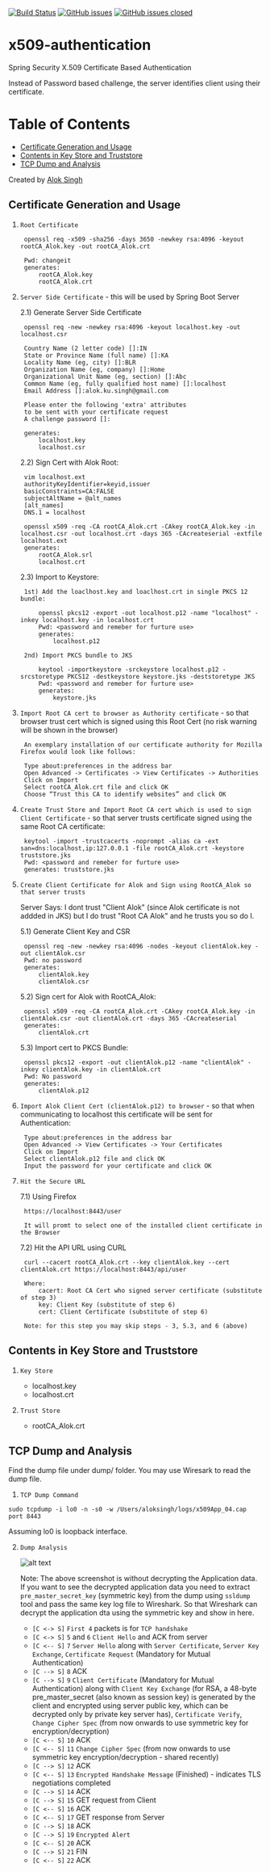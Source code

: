 [![Build Status](https://travis-ci.org/alokkusingh/x509-authentication.svg?branch=master)](https://travis-ci.org/github/alokkusingh/x509-authentication)
[![GitHub issues](https://img.shields.io/github/issues/alokkusingh/x509-authentication.svg)](https://github.com/alokkusingh/x509-authentication/issues)
[![GitHub issues closed](https://img.shields.io/github/issues-closed-raw/alokkusingh/x509-authentication.svg?maxAge=2592000)](https://github.com/alokkusingh/x509-authentication/issues?q=is%3Aissue+is%3Aclosed)

# x509-authentication
Spring Security X.509 Certificate Based Authentication

Instead of Password based challenge, the server identifies client using their certificate.

Table of Contents
=================

   * [Certificate Generation and Usage](#certificate-generation-and-usage)
   * [Contents in Key Store and Truststore](#contents-in-key-store-and-truststore)
   * [TCP Dump and Analysis](#tcp-dump-and-analysis)

Created by [Alok Singh](https://github.com/alokkusingh)

## Certificate Generation and Usage

1) `Root Certificate`

		openssl req -x509 -sha256 -days 3650 -newkey rsa:4096 -keyout rootCA_Alok.key -out rootCA_Alok.crt
		
		Pwd: changeit
		generates: 
			rootCA_Alok.key
			rootCA_Alok.crt

2) `Server Side Certificate` - this will be used by Spring Boot Server
	
	2.1) Generate Server Side Certificate
	
		openssl req -new -newkey rsa:4096 -keyout localhost.key -out localhost.csr

		Country Name (2 letter code) []:IN
		State or Province Name (full name) []:KA
		Locality Name (eg, city) []:BLR
		Organization Name (eg, company) []:Home
		Organizational Unit Name (eg, section) []:Abc
		Common Name (eg, fully qualified host name) []:localhost
		Email Address []:alok.ku.singh@gmail.com

		Please enter the following 'extra' attributes
		to be sent with your certificate request
		A challenge password []:

		generates:
			localhost.key
			localhost.csr

	2.2) Sign Cert with Alok Root:
		
		vim localhost.ext
		authorityKeyIdentifier=keyid,issuer
		basicConstraints=CA:FALSE
		subjectAltName = @alt_names
		[alt_names]
		DNS.1 = localhost

		openssl x509 -req -CA rootCA_Alok.crt -CAkey rootCA_Alok.key -in localhost.csr -out localhost.crt -days 365 -CAcreateserial -extfile localhost.ext
		generates:
			rootCA_Alok.srl
			localhost.crt


	2.3) Import to Keystore:

		1st) Add the loaclhost.key and loaclhost.crt in single PKCS 12 bundle:
			
			openssl pkcs12 -export -out localhost.p12 -name "localhost" -inkey localhost.key -in localhost.crt
			Pwd: <password and remeber for furture use>
			generates:
				localhost.p12

		2nd) Import PKCS bundle to JKS
			
			keytool -importkeystore -srckeystore localhost.p12 -srcstoretype PKCS12 -destkeystore keystore.jks -deststoretype JKS
			Pwd: <password and remeber for furture use>
			generates:
				keystore.jks


3) `Import Root CA cert to browser as Authority certificate` - so that browser trust cert which is signed using this Root Cert (no risk warning will be shown in the browser)

		An exemplary installation of our certificate authority for Mozilla Firefox would look like follows:

		Type about:preferences in the address bar
		Open Advanced -> Certificates -> View Certificates -> Authorities
		Click on Import
		Select rootCA_Alok.crt file and click OK
		Choose “Trust this CA to identify websites” and click OK


4) `Create Trust Store and Import Root CA cert which is used to sign Client Certificate` - so that server trusts certificate signed using the same Root CA certificate:

		keytool -import -trustcacerts -noprompt -alias ca -ext san=dns:localhost,ip:127.0.0.1 -file rootCA_Alok.crt -keystore truststore.jks
		Pwd: <password and remeber for furture use>
		generates: truststore.jks


5) `Create Client Certificate for Alok and Sign using RootCA_Alok so that server trusts`

	Server Says: I dont trust "Client Alok" (since Alok certificate is not addded in JKS) but I do trust "Root CA Alok" and he trusts you so do I.
	
	5.1) Generate Client Key and CSR
	
		openssl req -new -newkey rsa:4096 -nodes -keyout clientAlok.key -out clientAlok.csr
		Pwd: no password
		generates:
			clientAlok.key
			clientAlok.csr

	5.2) Sign cert for Alok with RootCA_Alok:
		
		openssl x509 -req -CA rootCA_Alok.crt -CAkey rootCA_Alok.key -in clientAlok.csr -out clientAlok.crt -days 365 -CAcreateserial
		generates: 
			clientAlok.crt

	5.3) Import cert to PKCS Bundle:
		
		openssl pkcs12 -export -out clientAlok.p12 -name "clientAlok" -inkey clientAlok.key -in clientAlok.crt
		Pwd: No password
		generates:
			clientAlok.p12

6) `Import Alok Client Cert (clientAlok.p12) to browser` - so that when communicating to localhost this certificate will be sent for Authentication:
	

		Type about:preferences in the address bar
		Open Advanced -> View Certificates -> Your Certificates
		Click on Import
		Select clientAlok.p12 file and click OK
		Input the password for your certificate and click OK

7) `Hit the Secure URL`
	
	7.1) Using Firefox
	
		https://localhost:8443/user
		
		It will promt to select one of the installed client certificate in the Browser
		
	7.2) Hit the API URL using CURL
	
		curl --cacert rootCA_Alok.crt --key clientAlok.key --cert clientAlok.crt https://localhost:8443/api/user
		
		Where:
			cacert: Root CA Cert who signed server certificate (substitute of step 3)
			key: Client Key (substitute of step 6)
			cert: Client Certificate (substitute of step 6)
			
		Note: for this step you may skip steps - 3, 5.3, and 6 (above)

## Contents in Key Store and Truststore

1) `Key Store`
        
	- localhost.key
	- localhost.crt

2) `Trust Store`
        
	- rootCA_Alok.crt

## TCP Dump and Analysis

Find the dump file under dump/ folder. You may use Wiresark to read the dump file.

1) `TCP Dump Command`
````
sudo tcpdump -i lo0 -n -s0 -w /Users/aloksingh/logs/x509App_04.cap port 8443
````

Assuming lo0 is loopback interface.

2) `Dump Analysis`

    ![alt text](https://github.com/alokkusingh/x509-authentication/blob/master/dump/dump.png?raw=true "TCP Packets")
    
    Note: The above screenshot is without decrypting the Application data. If you want to see the decrypted application data you need to extract `pre_master_secret_key` (symmetric key) from the dump using `ssldump` tool and pass the same key log file to Wireshark. So that Wireshark can decrypt the application dta using the symmetric key and show in here.
    
    - `[C <-> S]` `First 4` packets is for `TCP handshake`
    - `[C <-> S]` `5` and `6` `Client Hello` and ACK from server
    - `[C <-- S]` `7` `Server Hello` along with 
                    `Server Certificate`,
                    `Server Key Exchange`, 
                    `Certificate Request` (Mandatory for Mutual Authentication) 
    - `[C --> S]` `8` ACK 
    - `[C --> S]` `9` `Client Certificate` (Mandatory for Mutual Authentication) along with 
                    `Client Key Exchange` (for RSA, a 48-byte pre_master_secret (also known as session key) is generated by the client and encrypted using server public key, which can be decrypted only by private key server has), 
                    `Certificate Verify`, 
                    `Change Cipher Spec` (from now onwards to use symmetric key for encryption/decryption)
    - `[C <-- S]` `10` ACK
    - `[C <-- S]` `11` `Change Cipher Spec` (from now onwards to use symmetric key encryption/decryption - shared recently) 
    - `[C --> S]` `12` ACK
    - `[C <-- S]` `13` `Encrypted Handshake Message` (Finished) - indicates TLS negotiations completed
    - `[C --> S]` `14` ACK
    - `[C --> S]` `15` GET request from Client
    - `[C <-- S]` `16` ACK 
    - `[C <-- S]` `17` GET response from Server
    - `[C --> S]` `18` ACK
    - `[C --> S]` `19` `Encrypted Alert`
    - `[C <-- S]` `20` ACK
    - `[C --> S]` `21` FIN
    - `[C <-- S]` `22` ACK
    
